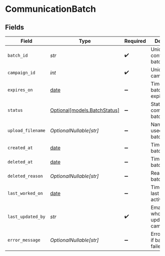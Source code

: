 # CommunicationBatch


## Fields

| Field                                                                | Type                                                                 | Required                                                             | Description                                                          | Example                                                              |
| -------------------------------------------------------------------- | -------------------------------------------------------------------- | -------------------------------------------------------------------- | -------------------------------------------------------------------- | -------------------------------------------------------------------- |
| `batch_id`                                                           | *str*                                                                | :heavy_check_mark:                                                   | Unique ID for conversation batch                                     | 20250414.9                                                           |
| `campaign_id`                                                        | *int*                                                                | :heavy_check_mark:                                                   | Unique ID for campaign                                               | 1                                                                    |
| `expires_on`                                                         | [date](https://docs.python.org/3/library/datetime.html#date-objects) | :heavy_minus_sign:                                                   | Timestamp of batch expiration                                        | 2025-04-15T00:00:00Z                                                 |
| `status`                                                             | [Optional[models.BatchStatus]](../models/batchstatus.md)             | :heavy_minus_sign:                                                   | Status of a communication batch.                                     |                                                                      |
| `upload_filename`                                                    | *OptionalNullable[str]*                                              | :heavy_minus_sign:                                                   | Name of file used to create batch                                    | LATE_PAYMENTS_20250401.csv                                           |
| `created_at`                                                         | [date](https://docs.python.org/3/library/datetime.html#date-objects) | :heavy_minus_sign:                                                   | Timestamp of batch creation                                          | 2025-04-14T00:00:00Z                                                 |
| `deleted_at`                                                         | [date](https://docs.python.org/3/library/datetime.html#date-objects) | :heavy_minus_sign:                                                   | Timestamp of batch deletion                                          | 2025-04-14T00:00:00Z                                                 |
| `deleted_reason`                                                     | *OptionalNullable[str]*                                              | :heavy_minus_sign:                                                   | Reason for batch deletion                                            | User request                                                         |
| `last_worked_on`                                                     | [date](https://docs.python.org/3/library/datetime.html#date-objects) | :heavy_minus_sign:                                                   | Timestamp of last batch activity                                     | 2025-04-14T00:00:00Z                                                 |
| `last_updated_by`                                                    | *str*                                                                | :heavy_check_mark:                                                   | Email of user who last updated campaign                              | user@email.com                                                       |
| `error_message`                                                      | *OptionalNullable[str]*                                              | :heavy_minus_sign:                                                   | Error message if batch upload failed                                 | Invalid file format                                                  |